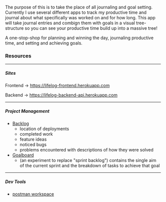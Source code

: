 The purpose of this is to take the place of all journaling and goal setting. Currently I use several different apps to track my productive time and journal about what specifically was worked on and for how long. This app will take journal entries and combign them with goals in a visual tree-structure so you can see your productive time build up into a massive tree!

A one-stop-shop for planning and winning the day, journaling productive time, and setting  and achieving goals.

### Resources

----

##### Sites
Frontend -> https://lifelog-frontend.herokuapp.com

Backend -> https://lifelog-backend-api.herokuapp.com

----

##### Project Management
- [Backlog](https://trello.com/b/5hr86vo6/lifelog-backlog)
  - location of deployments
  - completed work
  - feature ideas
  - noticed bugs
  - problems encountered with descriptions of how they were solved
- [Goalboard](https://trello.com/b/82O5xSIu/lifelog-goalboard)
  - (an experiment to replace "sprint backlog") contains the single aim of the current sprint and the breakdown of tasks to achieve that goal

----

##### Dev Tools

- [postman workspace](https://go.postman.co/workspace/My-Workspace~2752171f-20fe-48d1-8273-fe338eb855ac/collection/10305800-8577b746-1f7e-4579-b919-0f045b619742?action=share&creator=10305800)

